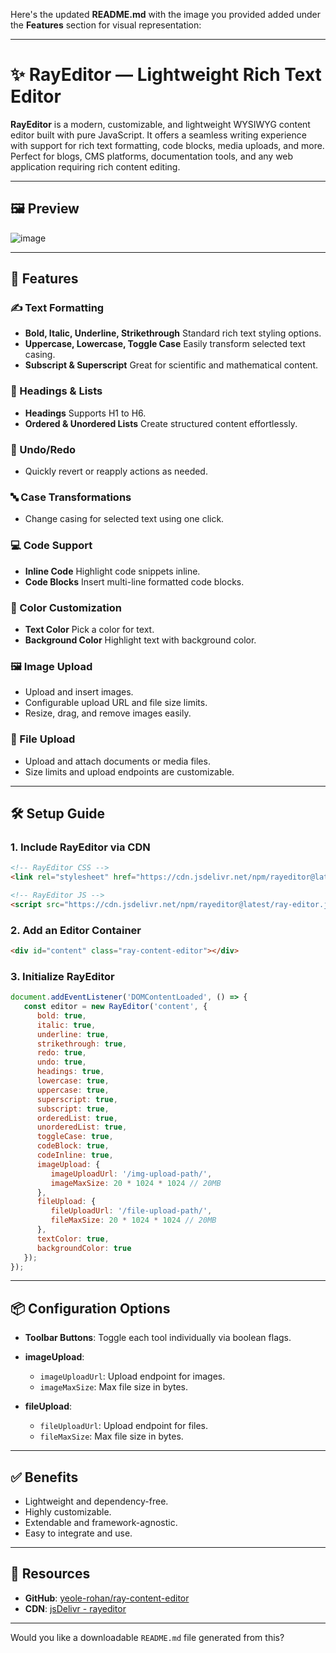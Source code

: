 Here's the updated **README.md** with the image you provided added under the **Features** section for visual representation:

---

# ✨ RayEditor — Lightweight Rich Text Editor

**RayEditor** is a modern, customizable, and lightweight WYSIWYG content editor built with pure JavaScript. It offers a seamless writing experience with support for rich text formatting, code blocks, media uploads, and more. Perfect for blogs, CMS platforms, documentation tools, and any web application requiring rich content editing.

---

## 🖼️ Preview

![image](https://github.com/user-attachments/assets/291f8d9a-c9a0-4f63-a059-ef6bceb7b0d5)

---

## 🚀 Features

### ✍️ Text Formatting

* **Bold, Italic, Underline, Strikethrough**
  Standard rich text styling options.
* **Uppercase, Lowercase, Toggle Case**
  Easily transform selected text casing.
* **Subscript & Superscript**
  Great for scientific and mathematical content.

### 🧱 Headings & Lists

* **Headings**
  Supports H1 to H6.
* **Ordered & Unordered Lists**
  Create structured content effortlessly.

### 🔄 Undo/Redo

* Quickly revert or reapply actions as needed.

### 🔤 Case Transformations

* Change casing for selected text using one click.

### 💻 Code Support

* **Inline Code**
  Highlight code snippets inline.
* **Code Blocks**
  Insert multi-line formatted code blocks.

### 🎨 Color Customization

* **Text Color**
  Pick a color for text.
* **Background Color**
  Highlight text with background color.

### 🖼️ Image Upload

* Upload and insert images.
* Configurable upload URL and file size limits.
* Resize, drag, and remove images easily.

### 📄 File Upload

* Upload and attach documents or media files.
* Size limits and upload endpoints are customizable.

---

## 🛠️ Setup Guide

### 1. Include RayEditor via CDN

```html
<!-- RayEditor CSS -->
<link rel="stylesheet" href="https://cdn.jsdelivr.net/npm/rayeditor@latest/ray-editor.css">

<!-- RayEditor JS -->
<script src="https://cdn.jsdelivr.net/npm/rayeditor@latest/ray-editor.js"></script>
```

### 2. Add an Editor Container

```html
<div id="content" class="ray-content-editor"></div>
```

### 3. Initialize RayEditor

```javascript
document.addEventListener('DOMContentLoaded', () => {
   const editor = new RayEditor('content', {
      bold: true,
      italic: true,
      underline: true,
      strikethrough: true,
      redo: true,
      undo: true,
      headings: true,
      lowercase: true,
      uppercase: true,
      superscript: true,
      subscript: true,
      orderedList: true,
      unorderedList: true,
      toggleCase: true,
      codeBlock: true,
      codeInline: true,
      imageUpload: {
         imageUploadUrl: '/img-upload-path/',
         imageMaxSize: 20 * 1024 * 1024 // 20MB
      },
      fileUpload: {
         fileUploadUrl: '/file-upload-path/',
         fileMaxSize: 20 * 1024 * 1024 // 20MB
      },
      textColor: true,
      backgroundColor: true
   });
});
```

---

## 📦 Configuration Options

* **Toolbar Buttons**: Toggle each tool individually via boolean flags.
* **imageUpload**:

  * `imageUploadUrl`: Upload endpoint for images.
  * `imageMaxSize`: Max file size in bytes.
* **fileUpload**:

  * `fileUploadUrl`: Upload endpoint for files.
  * `fileMaxSize`: Max file size in bytes.

---

## ✅ Benefits

* Lightweight and dependency-free.
* Highly customizable.
* Extendable and framework-agnostic.
* Easy to integrate and use.

---

## 🔗 Resources

* **GitHub**: [yeole-rohan/ray-content-editor](https://github.com/yeole-rohan/ray-content-editor)
* **CDN**: [jsDelivr - rayeditor](https://www.jsdelivr.com/package/npm/rayeditor)

---

Would you like a downloadable `README.md` file generated from this?
